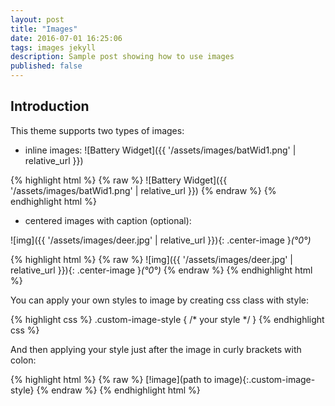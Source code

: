 ```yaml
---
layout: post
title: "Images"
date: 2016-07-01 16:25:06
tags: images jekyll
description: Sample post showing how to use images
published: false
---
```


## Introduction

This theme supports two types of images:
 
- inline images: ![Battery Widget]({{ '/assets/images/batWid1.png' | relative_url }})

{% highlight html %}
{% raw %}
![Battery Widget]({{ '/assets/images/batWid1.png' | relative_url }})
{% endraw %}
{% endhighlight html %}

- centered images with caption (optional):
 
![img]({{ '/assets/images/deer.jpg' | relative_url }}){: .center-image }*(°0°)*

{% highlight html %}
{% raw %}
![img]({{ '/assets/images/deer.jpg' | relative_url }}){: .center-image }*(°0°)*
{% endraw %}
{% endhighlight html %}

You can apply your own styles to image by creating css class with style:

{% highlight css %}
.custom-image-style
{
/* your style */
}
{% endhighlight css %}

And then applying your style just after the image in curly brackets with colon:

{% highlight html %}
{% raw %}
[!image](path to image){:.custom-image-style}
{% endraw %} 
{% endhighlight html %}

